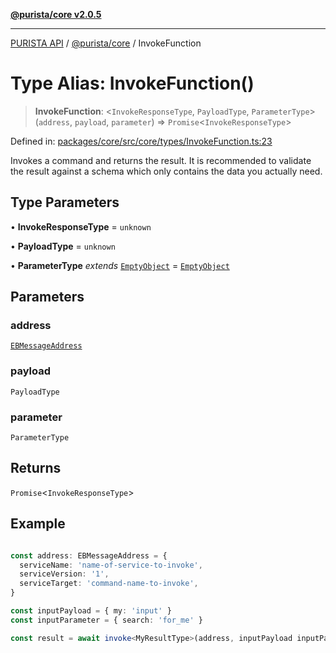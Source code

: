 [**@purista/core v2.0.5**](../README.md)

***

[PURISTA API](../../../packages.md) / [@purista/core](../README.md) / InvokeFunction

# Type Alias: InvokeFunction()

> **InvokeFunction**: \<`InvokeResponseType`, `PayloadType`, `ParameterType`\>(`address`, `payload`, `parameter`) => `Promise`\<`InvokeResponseType`\>

Defined in: [packages/core/src/core/types/InvokeFunction.ts:23](https://github.com/puristajs/purista/blob/master/packages/core/src/core/types/InvokeFunction.ts#L23)

Invokes a command and returns the result.
It is recommended to validate the result against a schema which only contains the data you actually need.

## Type Parameters

• **InvokeResponseType** = `unknown`

• **PayloadType** = `unknown`

• **ParameterType** *extends* [`EmptyObject`](EmptyObject.md) = [`EmptyObject`](EmptyObject.md)

## Parameters

### address

[`EBMessageAddress`](EBMessageAddress.md)

### payload

`PayloadType`

### parameter

`ParameterType`

## Returns

`Promise`\<`InvokeResponseType`\>

## Example

```typescript

const address: EBMessageAddress = {
  serviceName: 'name-of-service-to-invoke',
  serviceVersion: '1',
  serviceTarget: 'command-name-to-invoke',
}

const inputPayload = { my: 'input' }
const inputParameter = { search: 'for_me' }

const result = await invoke<MyResultType>(address, inputPayload inputParameter )
```
